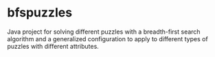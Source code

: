 # bfspuzzles

Java project for solving different puzzles with a breadth-first search algorithm and a generalized
configuration to apply to different types of puzzles with different attributes.
